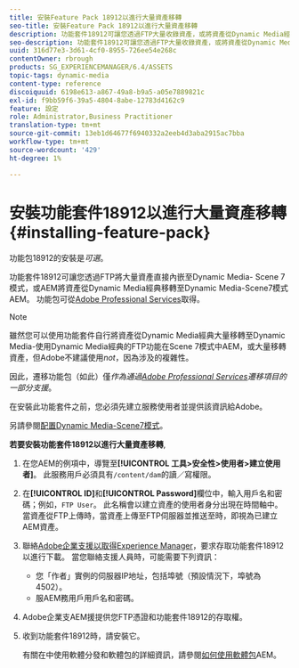 ```yaml
---
title: 安裝Feature Pack 18912以進行大量資產移轉
seo-title: 安裝Feature Pack 18912以進行大量資產移轉
description: 功能套件18912可讓您透過FTP大量收錄資產，或將資產從Dynamic Media經典移轉至Dynamic MediaAEM。 此可選功能套件可從Adobe支援取得。
seo-description: 功能套件18912可讓您透過FTP大量收錄資產，或將資產從Dynamic Media經典移轉至Dynamic MediaAEM。 此可選功能套件可從Adobe支援取得。
uuid: 316d77e3-3d61-4cf0-8955-726ee54e268c
contentOwner: rbrough
products: SG_EXPERIENCEMANAGER/6.4/ASSETS
topic-tags: dynamic-media
content-type: reference
discoiquuid: 6198e613-a867-49a8-b9a5-a05e7889821c
exl-id: f9bb59f6-39a5-4804-8abe-12783d4162c9
feature: 設定
role: Administrator,Business Practitioner
translation-type: tm+mt
source-git-commit: 13eb1d64677f6940332a2eeb4d3aba2915ac7bba
workflow-type: tm+mt
source-wordcount: '429'
ht-degree: 1%

---
```


# 安裝功能套件18912以進行大量資產移轉{#installing-feature-pack}

功能包18912的安裝是&#x200B;_可選_。

功能套件18912可讓您透過FTP將大量資產直接內嵌至Dynamic Media- Scene 7模式，或AEM將資產從Dynamic Media經典移轉至Dynamic Media-Scene7模式AEM。 功能包可從[Adobe Professional Services](https://www.adobe.com/experience-cloud/consulting-services.html)取得。

>[!NOTE]
>
>雖然您可以使用功能套件自行將資產從Dynamic Media經典大量移轉至Dynamic Media-使用Dynamic Media經典的FTP功能在Scene 7模式中AEM，或大量移轉資產，但Adobe不建議使用&#x200B;*not*，因為涉及的複雜性。
>
>因此，遷移功能包（如此）僅&#x200B;*作為通過[Adobe Professional Services](https://www.adobe.com/experience-cloud/consulting-services.html)遷移項目的一部分支援*。

在安裝此功能套件之前，您必須先建立服務使用者並提供該資訊給Adobe。

另請參閱[配置Dynamic Media-Scene7模式](https://helpx.adobe.com/experience-manager/6-4/assets/using/config-dms7.html)。

**若要安裝功能套件18912以進行大量資產移轉**,

1. 在您AEM的例項中，導覽至&#x200B;**[!UICONTROL 工具>安全性>使用者>建立使用者]**。 此服務用戶必須具有`/content/dam`的讀／寫權限。
1. 在&#x200B;**[!UICONTROL ID]**&#x200B;和&#x200B;**[!UICONTROL Password]**&#x200B;欄位中，輸入用戶名和密碼；例如，`FTP User`。 此名稱會以建立資產的使用者身分出現在時間軸中。 當資產從FTP上傳時，當資產上傳至FTP伺服器並推送至時，即視為已建立AEM資產。
1. 聯絡[Adobe企業支援以取得Experience Manager](https://helpx.adobe.com/tw/contact/enterprise-support.ec.html)，要求存取功能套件18912以進行下載。 當您聯絡支援人員時，可能需要下列資訊：

   * 您「作者」實例的伺服器IP地址，包括埠號（預設情況下，埠號為4502）。
   * 服AEM務用戶用戶名和密碼。

1. Adobe企業支AEM援提供您FTP憑證和功能套件18912的存取權。

1. 收到功能套件18912時，請安裝它。

   有關在中使用軟體分發和軟體包的詳細資訊，請參閱[如何使用軟體包](/help/sites-administering/package-manager.md)AEM。
